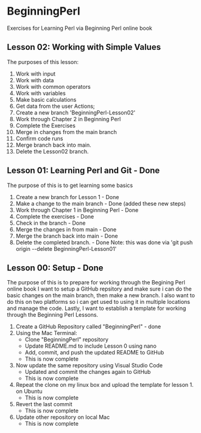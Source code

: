 # BeginningPerl
Exercises for Learning Perl via Beginning Perl online book

## Lesson 02: Working with Simple Values
The purposes of this lesson: 
1. Work with input
2. Work with data
3. Work with common operators
4. Work with variables
5. Make basic calculations
6. Get data from the user
Actions;
1. Create a new branch 'BeginningPerl-Lesson02'
3. Work through Chapter 2 in Beginning Perl
4. Complete the Exercises
5. Merge in changes from the main branch
6. Confirm code runs
7. Merge branch back into main.
8. Delete the Lesson02 branch.

## Lesson 01: Learning Perl and Git - Done
The purpose of this is to get learning some basics
1. Create a new branch for Lesson 1 - Done
2. Make a change to the main branch - Done (added these new steps)
3. Work through Chapter 1 in Beginning Perl - Done
4. Complete the exercises - Done
5. Check in the branch - Done
6. Merge the changes in from main - Done
7. Merge the branch back into main - Done
5. Delete the completed branch. - Done 
    Note: this was done via 'git push origin --delete BeginningPerl-Lesson01'


## Lesson 00: Setup - Done
The purpose of this is to prepare for working through the Begining Perl online book
I want to setup a GitHub repsitory and make sure i can do the basic changes 
on the main branch, then make a new branch.
I also want to do this on two platforms so i can get used to using it
in multiple locations and manage the code.
Lastly, I want to establish a template for 
working through the Beginning Perl Lessons.
1. Create a GitHub Repository called "BeginningPerl" - done
2. Using the Mac Terminal:
    - Clone "BeginningPerl" repository
    - Update README.md to include Lesson 0 using nano
    - Add, commit, and push the updated README to GitHub
    - This is now complete
3. Now update the same repository using Visual Studio Code
    - Updated and commit the changes again to GitHub
    - This is now complete
4. Repeat the clone on my linux box and upload the template for lesson 1. on Ubuntu
    - This is now complete
5. Revert the last commit
    - This is now complete
6. Update other repository on local Mac
    - This is now complete    
